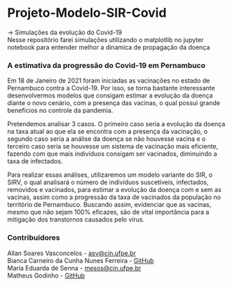 <h1>Projeto-Modelo-SIR-Covid</h1>
<p>
-> Simulações da evolução do Covid-19 <br>
Nesse repositório farei simulações utilizando o matplotlib no jupyter notebook para entender melhor a dinamica de propagação da doença</p>
<h3>A estimativa da progressão do Covid-19 em Pernambuco</h3>

<p>Em 18 de Janeiro de 2021 foram iniciadas as vacinações no estado de Pernambuco contra a Covid-19. Por isso, se torna bastante interessante desenvolvermos modelos que consigam estimar a evolução da doença diante o novo cenário, com a presença das vacinas, o qual possui grande benefícios no controle da pandemia.</p>

<p>Pretendemos analisar 3 casos. O primeiro caso seria a evolução da doença na taxa atual ao que ela se encontra com a presença da vacinação, o segundo caso seria a análise da doença se não houvesse vacina e o terceiro caso seria se houvesse um sistema de vacinação mais eficiente, fazendo com que mais indivíduos consigam ser vacinados, diminuindo a taxa de infectados.</p>

<p>Para realizar essas análises, utilizaremos um modelo variante do SIR, o SIRV, o qual analisará o número de indivíduos suscetíveis, infectados, removidos e vacinados, para estimar a evolução da doença com e sem as vacinas, assim como a progressão da taxa de vacinados da população no território de Pernambuco. Buscando assim, evidenciar que as vacinas, mesmo que não sejam 100% eficazes, são de vital importância para a mitigação dos transtornos causados pelo vírus.
</p>

<h3>Contribuidores</h3>
<p>
  Allan Soares Vasconcelos - <a href="mailto:asv@cin.ufpe.br">asv@cin.ufpe.br</a><br>
  Bianca Carneiro da Cunha Nunes Ferreira - <a href="https://github.com/BiancaCarneiro">GitHub</a><br>
  Maria Eduarda de Senna - <a href="mailto:mesos@cin.ufpe.br">mesos@cin.ufpe.br</a><br>
  Matheus Godinho - <a href="https://github.com/matheusrbg">GitHub</a></h4>
</p>
